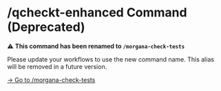 # /qcheckt-enhanced Command (Deprecated)

⚠️ **This command has been renamed to `/morgana-check-tests`**

Please update your workflows to use the new command name.
This alias will be removed in a future version.

[→ Go to /morgana-check-tests](/commands/morgana-check-tests.md)
